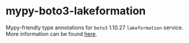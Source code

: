 # mypy-boto3-lakeformation

Mypy-friendly type annotations for `boto3` 1.10.27 `lakeformation` service.
More information can be found [here](https://github.com/vemel/mypy_boto3).
